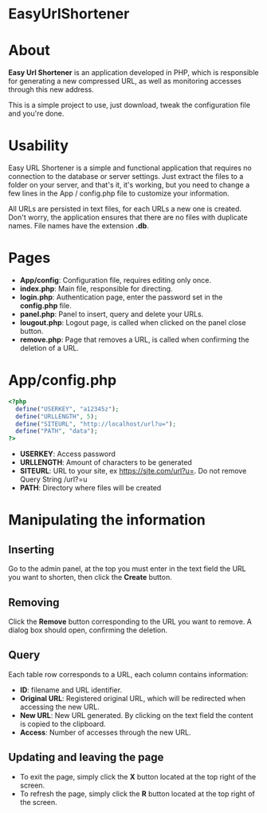 # EasyUrlShortener

# About

**Easy Url Shortener** is an application developed in PHP, which is responsible for generating a new compressed URL, as well as monitoring accesses through this new address.

This is a simple project to use, just download, tweak the configuration file and you're done.

# Usability

Easy URL Shortener is a simple and functional application that requires no connection to the database or server settings.
Just extract the files to a folder on your server, and that's it, it's working, but you need to change a few lines in the App / config.php file to customize your information.

All URLs are persisted in text files, for each URLs a new one is created. Don't worry, the application ensures that there are no files with duplicate names. File names have the extension **.db**.

# Pages
- **App/config**: Configuration file, requires editing only once.
- **index.php**: Main file, responsible for directing.
- **login.php**: Authentication page, enter the password set in the **config.php** file.
- **panel.php**: Panel to insert, query and delete your URLs.
- **lougout.php**: Logout page, is called when clicked on the panel close button.
- **remove.php**: Page that removes a URL, is called when confirming the deletion of a URL.

# App/config.php

```php
<?php
  define("USERKEY", "a12345z");
  define("URLLENGTH", 5);
  define("SITEURL", "http://localhost/url?u=");
  define("PATH", "data");
?>
```

- **USERKEY**: Access password
- **URLLENGTH**: Amount of characters to be generated
- **SITEURL**: URL to your site, ex https://site.com/url?u=. Do not remove Query String /url?=u
- **PATH**: Directory where files will be created

# Manipulating the information

## Inserting
Go to the admin panel, at the top you must enter in the text field the URL you want to shorten, then click the **Create** button.
## Removing
Click the **Remove** button corresponding to the URL you want to remove. A dialog box should open, confirming the deletion.
## Query
Each table row corresponds to a URL, each column contains information:

- **ID**: filename and URL identifier.
- **Original URL**: Registered original URL, which will be redirected when accessing the new URL.
- **New URL**: New URL generated. By clicking on the text field the content is copied to the clipboard.
- **Access**: Number of accesses through the new URL.
## Updating and leaving the page
- To exit the page, simply click the **X** button located at the top right of the screen.
- To refresh the page, simply click the **R** button located at the top right of the screen.

